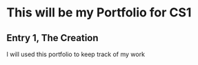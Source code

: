 # This will be my Portfolio for CS1 #

## Entry 1, The Creation ##

I will used this portfolio to keep track of my work
